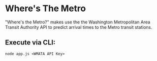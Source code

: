 # Where's The Metro
"Where's the Metro?" makes use the the Washington Metropolitan Area Transit Authority API to predict arrival times to the Metro transit stations.

## Execute via CLI:
`node app.js <WMATA API Key>`
